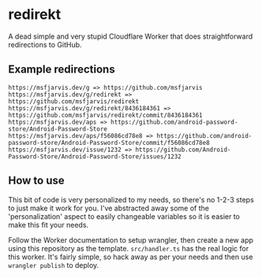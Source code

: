 # redirekt

A dead simple and very stupid Cloudflare Worker that does straightforward redirections to GitHub.

## Example redirections

```shell
https://msfjarvis.dev/g => https://github.com/msfjarvis
https://msfjarvis.dev/g/redirekt => https://github.com/msfjarvis/redirekt
https://msfjarvis.dev/g/redirekt/8436184361 => https://github.com/msfjarvis/redirekt/commit/8436184361
https://msfjarvis.dev/aps => https://github.com/android-password-store/Android-Password-Store
https://msfjarvis.dev/aps/f56086cd78e8 => https://github.com/android-password-store/Android-Password-Store/commit/f56086cd78e8
https://msfjarvis.dev/issue/1232 => https://github.com/Android-Password-Store/Android-Password-Store/issues/1232
```

## How to use

This bit of code is very personalized to my needs, so there's no 1-2-3 steps to just make it work for you. I've abstracted away some of the 'personalization' aspect to easily changeable variables so it is easier to make this fit your needs.

Follow the Worker documentation to setup wrangler, then create a new app using this repository as the template. `src/handler.ts` has the real logic for this worker. It's fairly simple, so hack away as per your needs and then use `wrangler publish` to deploy.
